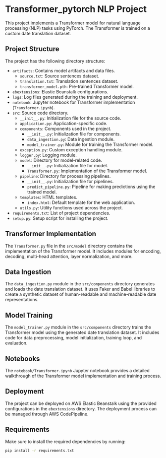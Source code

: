 # Transformer_pytorch NLP Project

This project implements a Transformer model for natural language processing (NLP) tasks using PyTorch. The Transformer is trained on a custom date translation dataset.

## Project Structure

The project has the following directory structure:

- `artifacts`: Contains model artifacts and data files.
  - `source.txt`: Source sentences dataset.
  - `translation.txt`: Translation sentences dataset.
  - `transformer_model.pth`: Pre-trained Transformer model.
- `ebextensions`: Elastic Beanstalk configurations.
- `logs`: Log files generated during the training and deployment.
- `notebook`: Jupyter notebook for Transformer implementation (`Transformer.ipynb`).
- `src`: Source code directory.
  - `__init__.py`: Initialization file for the source code.
  - `application.py`: Application-specific code.
  - `components`: Components used in the project.
    - `__init__.py`: Initialization file for components.
    - `data_ingestion.py`: Data ingestion module.
    - `model_trainer.py`: Module for training the Transformer model.
  - `exception.py`: Custom exception handling module.
  - `logger.py`: Logging module.
  - `model`: Directory for model-related code.
    - `__init__.py`: Initialization file for model.
    - `Transformer.py`: Implementation of the Transformer model.
  - `pipeline`: Directory for processing pipelines.
    - `__init__.py`: Initialization file for pipelines.
    - `predict_pipeline.py`: Pipeline for making predictions using the trained model.
  - `templates`: HTML templates.
    - `index.html`: Default template for the web application.
  - `utils.py`: Utility functions used across the project.
- `requirements.txt`: List of project dependencies.
- `setup.py`: Setup script for installing the project.

## Transformer Implementation

The `Transformer.py` file in the `src/model` directory contains the implementation of the Transformer model. It includes modules for encoding, decoding, multi-head attention, layer normalization, and more.

## Data Ingestion

The `data_ingestion.py` module in the `src/components` directory generates and loads the date translation dataset. It uses Faker and Babel libraries to create a synthetic dataset of human-readable and machine-readable date representations.

## Model Training

The `model_trainer.py` module in the `src/components` directory trains the Transformer model using the generated date translation dataset. It includes code for data preprocessing, model initialization, training loop, and evaluation.

## Notebooks

The `notebook/Transformer.ipynb` Jupyter notebook provides a detailed walkthrough of the Transformer model implementation and training process.

## Deployment

The project can be deployed on AWS Elastic Beanstalk using the provided configurations in the `ebextensions` directory. The deployment process can be managed through AWS CodePipeline.

## Requirements

Make sure to install the required dependencies by running:

```bash
pip install -r requirements.txt
